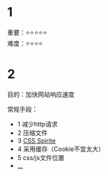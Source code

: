# 1
重要：⭐⭐⭐⭐⭐<br>
难度：⭐⭐⭐⭐

# 2
目的：加快网站响应速度

常规手段：
* 1 减少http请求
* 2 压缩文件
* 3 [CSS Spirite](https://baike.baidu.com/item/css%20sprite)
* 4 采用缓存（Cookie不宜太大）
* 5 css/js文件位置
* [...](https://www.cnblogs.com/puyongsong/p/5968935.html)



